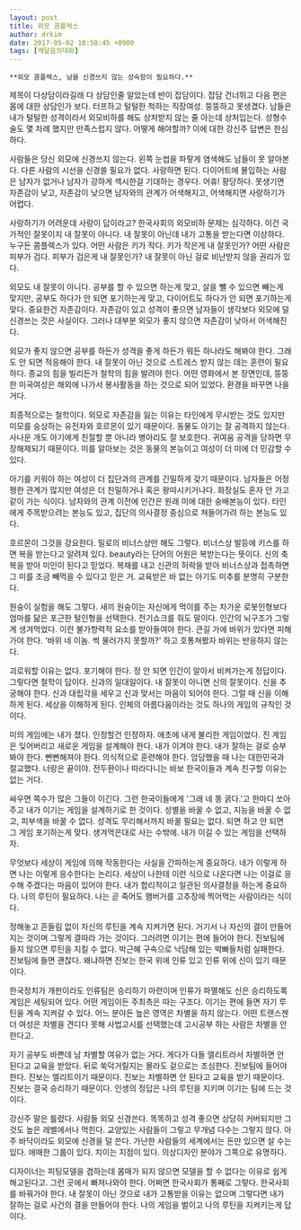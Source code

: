 ```yaml
---
layout: post
title: 외모 콤플렉스
author: drkim
date: 2017-05-02 18:58:45 +0900
tags: [깨달음의대화]
---
```

 


    **외모 콤플렉스, 남을 신경쓰지 않는 성숙함이 필요하다.**

  


제목이 다상담이라길래 다 상담인줄 알았는데 반이 잡담이다. 잡담 건너뛰고 다음 편은 몸에 대한 상담인가 보다. 터프하고 털털한 척하는 직장여성. 뚱뚱하고 못생겼다. 남들은 내가 털털한 성격이라서 외모비하를 해도 상처받지 않는 줄 아는데 상처입는다. 성형수술도 몇 차례 했지만 만족스럽지 않다. 어떻게 해야할까? 이에 대한 강신주 답변은 한심하다. 

  


사람들은 당신 외모에 신경쓰지 않는다. 왼쪽 눈썹을 파랗게 염색해도 남들이 못 알아본다. 다른 사람의 시선을 신경쓸 필요가 없다. 사랑하면 된다. 다이어트에 몰입하는 사람은 남자가 없거나 남자가 강하게 섹시한걸 기대하는 경우다. 어휴! 황당하다. 못생기면 자존감이 낮고, 자존감이 낮으면 남자와의 관계가 어색해지고, 어색해지면 사랑하기가 어렵다. 

  


사랑하기가 어려운데 사랑이 답이라고? 한국사회의 외모비하 문제는 심각하다. 이건 국가적인 잘못이지 내 잘못이 아니다. 내 잘못이 아닌데 내가 고통을 받는다면 이상하다. 누구든 콤플렉스가 있다. 어떤 사람은 키가 작다. 키가 작은게 내 잘못인가? 어떤 사람은 피부가 검다. 피부가 검은게 내 잘못인가? 내 잘못이 아닌 걸로 비난받지 않을 권리가 있다. 

  


외모도 내 잘못이 아니다. 공부를 할 수 있으면 하는게 맞고, 살을 뺄 수 있으면 빼는게 맞지만, 공부도 하다가 안 되면 포기하는게 맞고, 다이어트도 하다가 안 되면 포기하는게 맞다. 중요한건 자존감이다. 자존감이 있고 성격이 좋으면 남자들이 생각보다 외모에 덜 신경쓰는 것은 사실이다. 그러나 대부분 외모가 좋지 않으면 자존감이 낮아서 어색해진다. 

  


외모가 좋지 않으면 공부를 하든가 성격을 좋게 하든가 뭐든 하나라도 해봐야 한다. 그래도 안 되면 적응해야 한다. 내 잘못이 아닌 것으로 스트레스 받지 않는 데는 훈련이 필요하다. 종교의 힘을 빌리든가 철학의 힘을 발려야 한다. 어떤 영화에서 본 장면인데, 뚱뚱한 미국여성은 해외에 나가서 봉사활동을 하는 것으로 되어 있었다. 환경을 바꾸면 나을거다.

  


최종적으로는 철학이다. 외모로 자존감을 잃는 이유는 타인에게 무시받는 것도 있지만 미모를 숭상하는 유전자와 호르몬이 있기 때문이다. 동물도 아기는 잘 공격하지 않는다. 사나운 개도 아기에게 친절할 뿐 아니라 병아리도 잘 보호한다. 귀여움 공격을 당하면 무장해제되기 때문이다. 미를 알아보는 것은 동물의 본능이고 여성이 더 미에 더 민감할 수 있다. 

  


아기를 키워야 하는 여성이 더 집단과의 관계를 긴밀하게 갖기 때문이다. 남자들은 어정쩡한 관계가 많지만 여성은 더 친밀하거나 혹은 왕따시키거나다. 화장실도 혼자 안 가고 같이 가는 식이다. 남자와의 관계 이전에 인간은 원래 미에 대한 숭배본능이 있다. 타인에게 주목받으려는 본능도 있고, 집단의 의사결정 중심으로 쳐들어가려 하는 본능도 있다. 

  


호르몬이 그것을 강요한다. 밀로의 비너스상만 해도 그렇다. 비너스상 발등에 키스를 하면 복을 받는다고 알려져 있다. beauty라는 단어의 어원은 복받는다는 뜻이다. 신의 축복을 받아 미인이 된다고 믿었다. 복채를 내고 신관의 허락을 받아 비너스상과 접촉하면 그 미를 조금 빼먹을 수 있다고 믿은 거. 교육받은 바 없는 아기도 미추를 분명히 구분한다. 

  


원숭이 실험을 해도 그렇다. 새끼 원숭이는 자신에게 먹이를 주는 차가운 로봇인형보다 엄마를 닮은 포근한 털인형을 선택한다. 전기쇼크를 줘도 말이다. 인간의 뇌구조가 그렇게 생겨먹었다. 이런 불가항력적 요소를 받아들여야 한다. 큰길 가에 바위가 있다면 피해가야 한다. '바위 네 이놈. 썩 물러가지 못할까?' 하고 호통쳐봤자 바위는 반응하지 않는다. 

  


괴로워할 이유는 없다. 포기해야 한다. 정 안 되면 인간이 알아서 비켜가는게 정답이다. 그렇다면 철학이 답이다. 신과의 일대일이다. 내 잘못이 아니면 신의 잘못이다. 신을 추궁해야 한다. 신과 대립각을 세우고 신과 맞서는 마음이 되어야 한다. 그럴 때 신을 이해하게 된다. 세상을 이해하게 된다. 인체의 아름다움이라는 것도 하나의 게임의 규칙인 것이다. 

  


미의 게임에는 내가 졌다. 인정할건 인정하자. 애초에 내게 불리한 게임이었다. 진 게임은 잊어버리고 새로운 게임을 설계해야 한다. 내가 이겨야 한다. 내가 잘하는 걸로 승부봐야 한다. 뻔뻔해져야 한다. 의식적으로 훈련해야 한다. 암담했을 때 나는 대한민국과 절교했다. 너랑은 끝이야. 전두환이나 따라다니는 바보 한국이들과 계속 친구할 이유는 없는 거다. 

  


싸우면 쪽수가 많은 그들이 이긴다. 그런 한국이들에게 '그래 네 똥 굵다.'고 한마디 쏘아주고 내가 이기는 게임을 설계하기로 한 것이다. 성별을 바꿀 수 없고, 지능을 바꿀 수 없고, 피부색을 바꿀 수 없다. 성격도 무리해서까지 바꿀 필요는 없다. 되면 하고 안 되면 그 게임 포기하는게 맞다. 생겨먹은대로 사는 수밖에. 내가 이길 수 있는 게임을 선택하자. 

  


무엇보다 세상이 게임에 의해 작동한다는 사실을 간파하는게 중요하다. 네가 이렇게 하면 나는 이렇게 응수한다는 논리다. 세상이 나한테 이런 식으로 나온다면 나는 이걸로 응수해 주겠다는 마음이 있어야 한다. 내가 합리적이고 일관된 의사결정을 하는게 중요하다. 나의 루틴이 필요하다. 나는 곧 죽어도 햄버거를 고추장에 찍어먹는 사람이라는 식이다. 

  


정해놓고 흔들림 없이 자신의 루틴을 계속 지켜가면 된다. 거기서 나 자신의 결이 만들어지는 것이며 그렇게 결따라 가는 것이다. 그러려면 이기는 편에 들어야 한다. 진보팀에 들지 않으면 루틴을 지킬 수 없다. 박근혜 구속으로 낙담해 있는 박빠들처럼 실패한다. 진보팀에 들면 괜찮다. 왜냐하면 진보는 한국 위에 인류 있고 인류 위에 신이 있기 때문이다. 

  


한국정치가 개판이라도 인류팀은 승리하기 마련이며 인류가 파멸해도 신은 승리하도록 게임은 세팅되어 있다. 어떤 게임이든 주최측은 따는 구조다. 이기는 편에 들면 자기 루틴을 계속 지켜갈 수 있다. 어느 분야든 높은 영역은 차별을 하지 않는다. 어떤 트랜스젠더 여성은 차별을 견디다 못해 사법고시를 선택했는데 고시공부 하는 사람은 차별을 안 한다고. 

  


자기 공부도 바쁜데 남 차별할 여유가 없는 거다. 게다가 다들 엘리트라서 차별하면 안 된다고 교육을 받았다. 뒤로 쑥덕거릴지는 몰라도 겉으로는 조심한다. 진보팀에 들어야 한다. 진보는 엘리트이기 때문이다. 진보는 차별하면 안 된다고 교육을 받기 때문이다. 진보는 결국 승리하기 때문이다. 인생의 정답은 나의 루틴을 지키며 이기는 팀에 드는 것이다. 

  


강신주 말은 틀렸다. 사람들 외모 신경쓴다. 똑똑하고 성격 좋으면 상당히 커버되지만 그것도 높은 레벨에서나 먹힌다. 교양있는 사람들이 그렇고 무개념 다수는 그렇지 않다. 아주 바닥이라도 외모에 신경을 덜 쓴다. 가난한 사람들의 세계에서는 돈만 있으면 살 수는 있다. 애매한 그룹이 있다. 치이는 지점이 있다. 의상디자인 분야가 그쪽으로 유명하다.

  


디자이너는 피팅모델을 겸하는데 몸매가 되지 않으면 모델을 할 수 없다는 이유로 쉽게 해고된다고. 그런 곳에서 빠져나와야 한다. 어쩌면 한국사회가 통째로 그렇다. 한국사회를 바꿔가야 한다. 내 잘못이 아닌 것으로 내가 고통받을 이유는 없으며 그렇다면 내가 잘하는 걸로 사건의 결을 만들어야 한다. 나의 게임을 벌이고 나의 루틴을 지켜키는게 답이다.